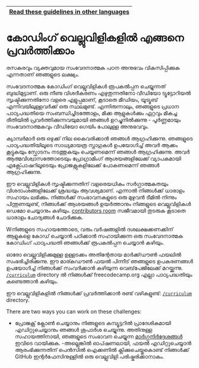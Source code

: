 <!-- do not translate this -->
| [Read these guidelines in other languages](/docs/i18n-languages) |
|-|
<!-- do not translate this -->

# കോഡിംഗ് വെല്ലുവിളികളിൽ എങ്ങനെ പ്രവർത്തിക്കാം

രസകരവും വ്യക്തവുമായ സംവേദനാത്മക പഠന അനുഭവം വികസിപ്പിക്കുക എന്നതാണ് ഞങ്ങളുടെ ലക്ഷ്യം.

സംവേദനാത്മക കോഡിംഗ് വെല്ലുവിളികൾ രൂപകൽപ്പന ചെയ്യുന്നത് ബുദ്ധിമുട്ടാണ്. ഒരു നീണ്ട വിശദീകരണം എഴുതുന്നതിനോ വീഡിയോ ട്യൂട്ടോറിയൽ സൃഷ്ടിക്കുന്നതിനോ വളരെ എളുപ്പമാണ്, കൂടാതെ മീഡിയം, യൂട്യൂബ് എന്നിവയിലുള്ളവർക്ക് ഒരു സ്ഥലമുണ്ട്. എന്നിരുന്നാലും, ഞങ്ങളുടെ പ്രധാന പാഠ്യപദ്ധതിയെ സംബന്ധിച്ചിടത്തോളം, മിക്ക ആളുകൾക്കും ഏറ്റവും മികച്ച രീതിയിൽ പ്രവർത്തിക്കുന്നവയുമായി ഞങ്ങൾ ഉറച്ചുനിൽക്കുന്നു - പൂർണ്ണമായും സംവേദനാത്മകവും വീഡിയോ ഗെയിം പോലുള്ള അനുഭവവും.

ക്യാമ്പർമാർ ഒരു ഒഴുക്ക് നില കൈവരിക്കാൻ ഞങ്ങൾ ആഗ്രഹിക്കുന്നു. ഞങ്ങളുടെ പാഠ്യപദ്ധതിയിലൂടെ സാധ്യമായത്ര സ്നാഗുകൾ ഉപയോഗിച്ച് അവർ ആക്കം കൂട്ടുകയും സ്ഫോടനം നടത്തുകയും ചെയ്യണമെന്ന് ഞങ്ങൾ ആഗ്രഹിക്കുന്നു. അവർ ആത്മവിശ്വാസത്തോടെയും പ്രോഗ്രാമിംഗ് ആശയങ്ങളിലേക്ക് വ്യാപകമായി എക്സ്പോഷറിലൂടെയും പ്രോജക്റ്റുകളിലേക്ക് പോകണമെന്ന് ഞങ്ങൾ ആഗ്രഹിക്കുന്നു.

ഈ വെല്ലുവിളികൾ സൃഷ്ടിക്കുന്നതിന് വളരെയധികം സർഗ്ഗാത്മകതയും വിശദാംശങ്ങളിലേക്ക് ശ്രദ്ധയും ആവശ്യമാണ്. എന്നാൽ നിങ്ങൾക്ക് ധാരാളം സഹായം ലഭിക്കും. നിങ്ങൾക്ക് സംഭാവനകളുടെ ഒരു മുഴുവൻ ടീമിൽ നിന്നും പിന്തുണയുണ്ട്, നിങ്ങൾക്ക് ആശയങ്ങൾ ഉയർത്താനും നിങ്ങളുടെ വെല്ലുവിളികൾ ഡെമോ ചെയ്യാനും കഴിയും. [contributors room](https://gitter.im/freecodecamp/contributors) സജീവമായി തുടരുക കൂടാതെ ധാരാളം ചോദ്യങ്ങൾ ചോദിക്കുക.

Wനിങ്ങളുടെ സഹായത്തോടെ, വരും വർഷങ്ങളിൽ ദശലക്ഷക്കണക്കിന് ആളുകളെ കോഡ് ചെയ്യാൻ പഠിക്കാൻ സഹായിക്കുന്ന ഒരു സംവേദനാത്മക കോഡിംഗ് പാഠ്യപദ്ധതി ഞങ്ങൾക്ക് രൂപകൽപ്പന ചെയ്യാൻ കഴിയും.

ഓരോ വെല്ലുവിളിക്കുമുള്ള ഉള്ളടക്കം അതിന്റേതായ മാർക്ക്ഡൗൺ ഫയലിൽ സംഭരിച്ചിരിക്കുന്നു. ഈ മാര്കഡൗൺ  ഫയൽ പിന്നീട് ഞങ്ങളുടെ ഉപകരണങ്ങൾ ഉപയോഗിച്ച് നിങ്ങൾക്ക് സംവദിക്കാൻ കഴിയുന്ന വെബ്‌പേജിലേക്ക് മറയ്ക്കുന്നു. [`/curriculum`](/curriculum) directory ൽ നിങ്ങൾക്ക്‌  freecodecamp.org എല്ലാ പാഠ്യപദ്ധതിയും കണ്ടെത്താൻ‌ കഴിയും.

ഈ വെല്ലുവിളികളിൽ നിങ്ങൾക്ക് പ്രവർത്തിക്കാൻ രണ്ട് വഴികളുണ്ട്: [`/curriculum`](/curriculum) directory.

There are two ways you can work on these challenges:

- പ്രോജക്റ്റ് ക്ലോൺ ചെയ്യാനും നിങ്ങളുടെ കമ്പ്യൂട്ടറിൽ പ്രാദേശികമായി എഡിറ്റുചെയ്യാനും ഞങ്ങൾ ശുപാർശ ചെയ്യുന്നു. അതിനുള്ള സഹായത്തിനായി, ഞങ്ങളുടെ സംഭാവന ചെയ്യുന്ന [മാർഗ്ഗനിർദ്ദേശങ്ങൾ](/CONTRIBUTING.md) ഇവിടെ വായിക്കുക.
-അല്ലെങ്കിൽ ഓപ്ഷണലായി, ഫയൽ എഡിറ്റുചെയ്യാൻ ആരംഭിക്കുന്നതിന് പെൻസിൽ ഐക്കണിൽ ക്ലിക്കുചെയ്തുകൊണ്ട് നിങ്ങൾക്ക് GitHub ഇന്റർഫേസിനുള്ളിൽ ഒരു വെല്ലുവിളി പരിഷ്കരിക്കാനാകും.


